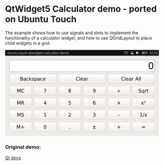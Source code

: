 # QtWidget5 Calculator demo - ported on Ubuntu Touch

The example shows how to use signals and slots to implement the functionality of a calculator widget, and how to use QGridLayout to place child widgets in a grid.

![Screenshot](./screenshot.png)

### Original demo:

[Qt docs](http://doc.qt.io/qt-5/qtwidgets-widgets-calculator-example.html)